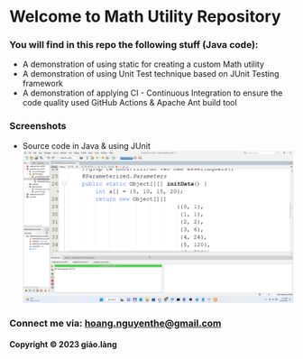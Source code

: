 # Welcome to Math Utility Repository

### You will find in this repo the following stuff (Java code):
* A demonstration of using static for creating a custom Math utility
* A demonstration of using Unit Test technique based on JUnit Testing framework
* A demonstration of applying CI - Continuous Integration to ensure the code quality used GitHub Actions & Apache Ant build tool

### Screenshots
* Source code in Java & using JUnit
![source code with junit](https://github.com/doit-now/mathutil-ant-se1615/blob/main/screenshots/source-code-with-junit.png)

### Connect me via: hoang.nguyenthe@gmail.com

#### Copyright &#169; 2023 giáo.làng